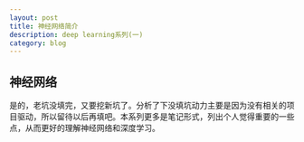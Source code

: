 ```yaml
---
layout: post
title: 神经网络简介
description: deep learning系列(一)
category: blog
---
```


## 神经网络

是的，老坑没填完，又要挖新坑了。分析了下没填坑动力主要是因为没有相关的项目驱动，所以留待以后再填吧。本系列更多是笔记形式，列出个人觉得重要的一些点，从而更好的理解神经网络和深度学习。



[LinChaohui]:    http://www.linchaohui.com  "LinChaohui"
